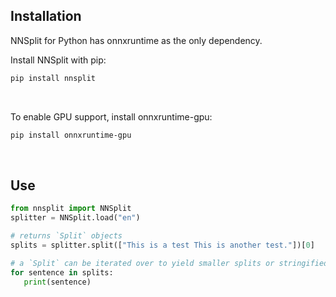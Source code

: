 ## Installation

NNSplit for Python has onnxruntime as the only dependency.

Install NNSplit with pip: 

```bash
pip install nnsplit
```
&nbsp;

To enable GPU support, install onnxruntime-gpu:

```bash
pip install onnxruntime-gpu
```
&nbsp;

## Use

```python
from nnsplit import NNSplit
splitter = NNSplit.load("en")

# returns `Split` objects
splits = splitter.split(["This is a test This is another test."])[0]

# a `Split` can be iterated over to yield smaller splits or stringified with `str(...)`.
for sentence in splits:
   print(sentence)
```